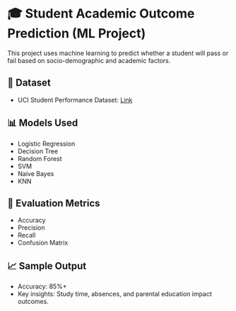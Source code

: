 # 🎓 Student Academic Outcome Prediction (ML Project)

This project uses machine learning to predict whether a student will pass or fail based on socio-demographic and academic factors.

## 📂 Dataset
- UCI Student Performance Dataset: [Link](https://archive.ics.uci.edu/ml/datasets/student+performance)

## 📊 Models Used
- Logistic Regression
- Decision Tree
- Random Forest
- SVM
- Naive Bayes
- KNN

## 🎯 Evaluation Metrics
- Accuracy
- Precision
- Recall
- Confusion Matrix

## 📈 Sample Output
- Accuracy: 85%+
- Key insights: Study time, absences, and parental education impact outcomes.

